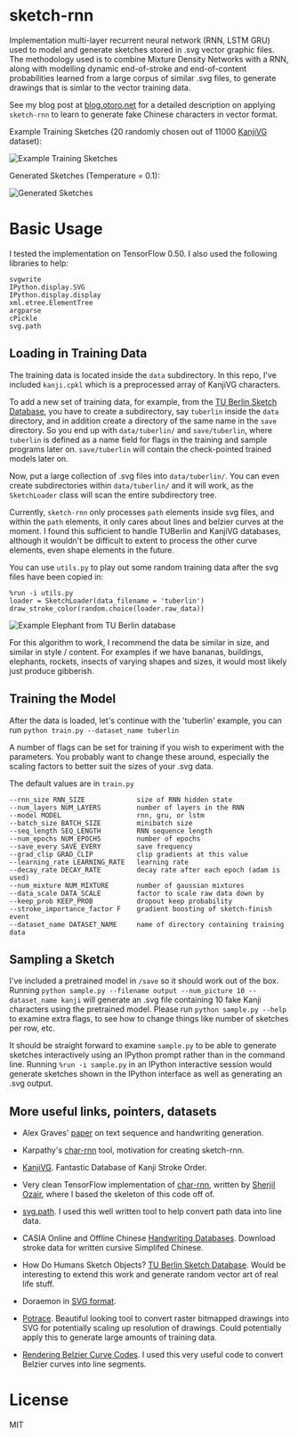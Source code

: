 # sketch-rnn

Implementation multi-layer recurrent neural network (RNN, LSTM GRU) used to model and generate sketches stored in .svg vector graphic files.  The methodology used is to combine Mixture Density Networks with a RNN, along with modelling dynamic end-of-stroke and end-of-content probabilities learned from a large corpus of similar .svg files, to generate drawings that is simlar to the vector training data.

See my blog post at [blog.otoro.net](http://blog.otoro.net/2015/12/28/recurrent-net-dreams-up-fake-chinese-characters-in-vector-format-with-tensorflow/) for a detailed description on applying `sketch-rnn`  to learn to generate fake Chinese characters in vector format.

Example Training Sketches (20 randomly chosen out of 11000 [KanjiVG](http://kanjivg.tagaini.net/) dataset):

![Example Training Sketches](https://cdn.rawgit.com/hardmaru/sketch-rnn/master/example/training.svg)

Generated Sketches (Temperature = 0.1):

![Generated Sketches](https://cdn.rawgit.com/hardmaru/sketch-rnn/master/example/output.svg)

# Basic Usage

I tested the implementation on TensorFlow 0.50.  I also used the following libraries to help:

```
svgwrite
IPython.display.SVG
IPython.display.display
xml.etree.ElementTree
argparse
cPickle
svg.path
```

## Loading in Training Data

The training data is located inside the `data` subdirectory.  In this repo, I've included `kanji.cpkl` which is a preprocessed array of KanjiVG characters.

To add a new set of training data, for example, from the [TU Berlin Sketch Database](http://cybertron.cg.tu-berlin.de/eitz/projects/classifysketch/), you have to create a subdirectory, say `tuberlin` inside the `data` directory, and in addition create a directory of the same name in the `save` directory.  So you end up with `data/tuberlin/` and `save/tuberlin`, where `tuberlin` is defined as a name field for flags in the training and sample programs later on.  `save/tuberlin` will contain the check-pointed trained models later on.

Now, put a large collection of .svg files into `data/tuberlin/`.  You can even create subdirectories within `data/tuberlin/` and it will work, as the `SketchLoader` class will scan the entire subdirectory tree.

Currently, `sketch-rnn` only processes `path` elements inside svg files, and within the `path` elements, it only cares about lines and belzier curves at the moment.  I found this sufficient to handle TUBerlin and KanjiVG databases, although it wouldn't be difficult to extent to process the other curve elements, even shape elements in the future.

You can use `utils.py` to play out some random training data after the svg files have been copied in:

```
%run -i utils.py
loader = SketchLoader(data_filename = 'tuberlin')
draw_stroke_color(random.choice(loader.raw_data))
```

![Example Elephant from TU Berlin database](https://cdn.rawgit.com/hardmaru/sketch-rnn/master/example/elephant.svg)

For this algorithm to work, I recommend the data be similar in size, and similar in style / content.  For examples if we have bananas, buildings, elephants, rockets, insects of varying shapes and sizes, it would most likely just produce gibberish.

## Training the Model

After the data is loaded, let's continue with the 'tuberlin' example, you can run `python train.py --dataset_name tuberlin`

A number of flags can be set for training if you wish to experiment with the parameters.  You probably want to change these around, especially the scaling factors to better suit the sizes of your .svg data.

The default values are in `train.py`

```
--rnn_size RNN_SIZE             size of RNN hidden state
--num_layers NUM_LAYERS         number of layers in the RNN
--model MODEL                   rnn, gru, or lstm
--batch_size BATCH_SIZE         minibatch size
--seq_length SEQ_LENGTH         RNN sequence length
--num_epochs NUM_EPOCHS         number of epochs
--save_every SAVE_EVERY         save frequency
--grad_clip GRAD_CLIP           clip gradients at this value
--learning_rate LEARNING_RATE   learning rate
--decay_rate DECAY_RATE         decay rate after each epoch (adam is used)
--num_mixture NUM_MIXTURE       number of gaussian mixtures
--data_scale DATA_SCALE         factor to scale raw data down by
--keep_prob KEEP_PROB           dropout keep probability
--stroke_importance_factor F    gradient boosting of sketch-finish event
--dataset_name DATASET_NAME     name of directory containing training data
```

## Sampling a Sketch

I've included a pretrained model in `/save` so it should work out of the box.  Running `python sample.py --filename output --num_picture 10 --dataset_name kanji` will generate an .svg file containing 10 fake Kanji characters using the pretrained model.  Please run `python sample.py --help` to examine extra flags, to see how to change things like number of sketches per row, etc.

It should be straight forward to examine `sample.py` to be able to generate sketches interactively using an IPython prompt rather than in the command line.  Running `%run -i sample.py` in an IPython interactive session would generate sketches shown in the IPython interface as well as generating an .svg output.

## More useful links, pointers, datasets

- Alex Graves' [paper](http://arxiv.org/abs/1308.0850) on text sequence and handwriting generation.

- Karpathy's [char-rnn](https://github.com/karpathy/char-rnn) tool, motivation for creating sketch-rnn.

- [KanjiVG](http://kanjivg.tagaini.net/).  Fantastic Database of Kanji Stroke Order.

- Very clean TensorFlow implementation of [char-rnn](https://github.com/sherjilozair/char-rnn-tensorflow), written by [Sherjil Ozair](https://github.com/sherjilozair), where I based the skeleton of this code off of.

- [svg.path](https://pypi.python.org/pypi/svg.path).  I used this well written tool to help convert path data into line data.

- CASIA Online and Offline Chinese [Handwriting Databases](http://www.nlpr.ia.ac.cn/databases/handwriting/Download.html).  Download stroke data for written cursive Simplifed Chinese.

- How Do Humans Sketch Objects?  [TU Berlin Sketch Database](http://cybertron.cg.tu-berlin.de/eitz/projects/classifysketch/).  Would be interesting to extend this work and generate random vector art of real life stuff.

- Doraemon in [SVG format](http://yylam.blogspot.hk/2012/04/doraemon-in-svg-format-doraemonsvg.html).

- [Potrace](https://en.wikipedia.org/wiki/Potrace).  Beautiful looking tool to convert raster bitmapped drawings into SVG for potentially scaling up resolution of drawings.  Could potentially apply this to generate large amounts of training data.

- [Rendering Belzier Curve Codes](http://rosettacode.org/wiki/Bitmap/B%C3%A9zier_curves/Cubic).  I used this very useful code to convert Belzier curves into line segments.


# License

MIT
